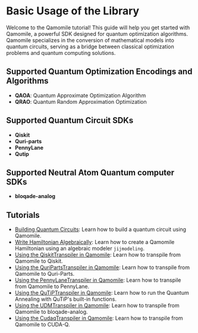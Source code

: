 # Basic Usage of the Library

Welcome to the Qamomile tutorial! This guide will help you get started with Qamomile, a powerful SDK designed for quantum optimization algorithms. 
Qamomile specializes in the conversion of mathematical models into quantum circuits, serving as a bridge between classical optimization problems and quantum computing solutions.

## Supported Quantum Optimization Encodings and Algorithms

- **QAOA**: Quantum Approximate Optimization Algorithm
- **QRAO**: Quantum Random Approximation Optimization


## Supported Quantum Circuit SDKs

- **Qiskit**
- **Quri-parts**
- **PennyLane**
- **Qutip**

## Supported Neutral Atom Quantum computer SDKs

- **bloqade-analog**

## Tutorials

- [Building Quantum Circuits](building_quantum_circuits.ipynb): Learn how to build a quantum circuit using Qamomile.
- [Write Hamiltonian Algebraically](algebraic_operator.ipynb): Learn how to create a Qamomile Hamiltonian using an algebraic modeler `jijmodeling`.
- [Using the QiskitTranspiler in Qamomile](Using_the_QiskitTranspiler_in_Qamomile.ipynb): Learn how to transpile from Qamomile to Qiskit.
- [Using the QuriPartsTranspiler in Qamomile](Using_the_QuriPartsTranspiler_in_Qamomile.ipynb): Learn how to transpile from Qamomile to Quri-Parts.
- [Using the PennyLaneTranspiler in Qamomile](Using_the_PennyLaneTranspiler_in_Qamomile.ipynb): Learn how to transpile from Qamomile to PennyLane.
- [Using the QuTiPTranspiler in Qamomile](quantum_annealing.ipynb): Learn how to run the Quantum Annealing with QuTiP's built-in functions.
- [Using the UDMTranspiler in Qamomile](UDG_demo.ipynb): Learn how to transpile from Qamomlie to bloqade-analog.
- [Using the CudaqTranspiler in Qamomile](qudaq_transpiler_usage.ipynb): Learn how to transpile from Qamomile to CUDA-Q.